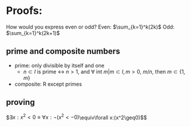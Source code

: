 # Proofs:
How would you express even or odd?
	Even: $\sum_{k=1}^k(2k)$
	Odd: $\sum_{k=1}^k(2k+1)$
## prime and composite numbers
- prime: only divisible by itself and one
	- $n\subset I$ is prime $\leftrightarrow$ $n>1$, and $\forall$ int $m|m\subset I, m>0$, $m/n$, then $m\subset\{1,m\}$ 
- composite: R except primes
## proving
$$\exists x:x^2<0\equiv
\forall x:\neg(x^2<-0)$\equiv\forall x:(x^2\geq0)$$
